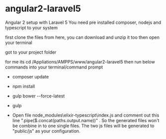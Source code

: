 # angular2-laravel5
Angular 2 setup with Laravel 5
You need pre installed composer, nodejs and typescript to your system

first clone the files from here, you can download and unzip it too
then open your terminal

got to your project folder

for me its
cd /Appliations/AMPPS/www/angular2-laravel5
then run below commands into your terminal/command prompt

- composer update

- npm install

- gulp bower --force-latest

- gulp

- Open file node_modules\elixir-typescript\index.js and comment out this line ".pipe($.concat(paths.output.name))" .
So the generated files won't be combine in to one single files.
The two js files will be generated to "public/js" as your configuration.


